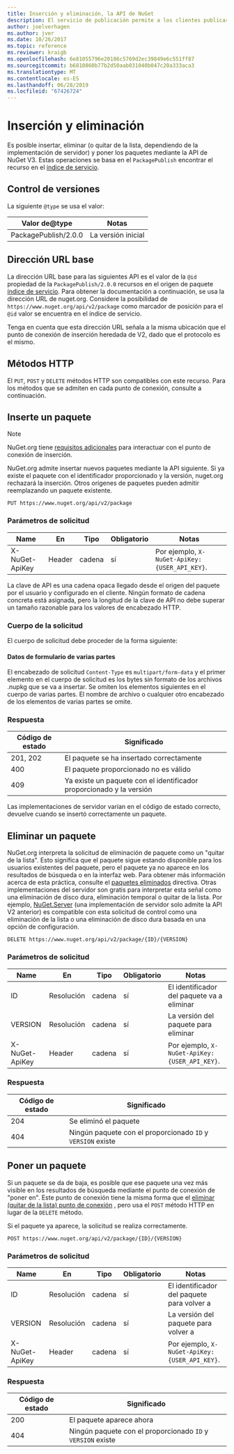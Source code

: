 ```yaml
---
title: Inserción y eliminación, la API de NuGet
description: El servicio de publicación permite a los clientes publicar nuevos paquetes y quitar de la lista o elimine los paquetes existentes.
author: joelverhagen
ms.author: jver
ms.date: 10/26/2017
ms.topic: reference
ms.reviewer: kraigb
ms.openlocfilehash: 6e81055796e20186c5769d2ec39849e6c551ff87
ms.sourcegitcommit: b6810860b77b2d50aab031040b047c20a333aca3
ms.translationtype: MT
ms.contentlocale: es-ES
ms.lasthandoff: 06/28/2019
ms.locfileid: "67426724"
---
```

# <a name="push-and-delete"></a>Inserción y eliminación

Es posible insertar, eliminar (o quitar de la lista, dependiendo de la implementación de servidor) y poner los paquetes mediante la API de NuGet V3. Estas operaciones se basa en el `PackagePublish` encontrar el recurso en el [índice de servicio](service-index.md).

## <a name="versioning"></a>Control de versiones

La siguiente `@type` se usa el valor:

Valor de@type          | Notas
-------------------- | -----
PackagePublish/2.0.0 | La versión inicial

## <a name="base-url"></a>Dirección URL base

La dirección URL base para las siguientes API es el valor de la `@id` propiedad de la `PackagePublish/2.0.0` recursos en el origen de paquete [índice de servicio](service-index.md). Para obtener la documentación a continuación, se usa la dirección URL de nuget.org. Considere la posibilidad de `https://www.nuget.org/api/v2/package` como marcador de posición para el `@id` valor se encuentra en el índice de servicio.

Tenga en cuenta que esta dirección URL señala a la misma ubicación que el punto de conexión de inserción heredada de V2, dado que el protocolo es el mismo.

## <a name="http-methods"></a>Métodos HTTP

El `PUT`, `POST` y `DELETE` métodos HTTP son compatibles con este recurso. Para los métodos que se admiten en cada punto de conexión, consulte a continuación.

## <a name="push-a-package"></a>Inserte un paquete

> [!Note]
> NuGet.org tiene [requisitos adicionales](NuGet-Protocols.md) para interactuar con el punto de conexión de inserción.

NuGet.org admite insertar nuevos paquetes mediante la API siguiente. Si ya existe el paquete con el identificador proporcionado y la versión, nuget.org rechazará la inserción. Otros orígenes de paquetes pueden admitir reemplazando un paquete existente.

    PUT https://www.nuget.org/api/v2/package

### <a name="request-parameters"></a>Parámetros de solicitud

Name           | En     | Tipo   | Obligatorio | Notas
-------------- | ------ | ------ | -------- | -----
X-NuGet-ApiKey | Header | cadena | sí      | Por ejemplo, `X-NuGet-ApiKey: {USER_API_KEY}`.

La clave de API es una cadena opaca llegado desde el origen del paquete por el usuario y configurado en el cliente. Ningún formato de cadena concreta está asignada, pero la longitud de la clave de API no debe superar un tamaño razonable para los valores de encabezado HTTP.

### <a name="request-body"></a>Cuerpo de la solicitud

El cuerpo de solicitud debe proceder de la forma siguiente:

#### <a name="multipart-form-data"></a>Datos de formulario de varias partes

El encabezado de solicitud `Content-Type` es `multipart/form-data` y el primer elemento en el cuerpo de solicitud es los bytes sin formato de los archivos .nupkg que se va a insertar. Se omiten los elementos siguientes en el cuerpo de varias partes. El nombre de archivo o cualquier otro encabezado de los elementos de varias partes se omite.

### <a name="response"></a>Respuesta

Código de estado | Significado
----------- | -------
201, 202    | El paquete se ha insertado correctamente
400         | El paquete proporcionado no es válido
409         | Ya existe un paquete con el identificador proporcionado y la versión

Las implementaciones de servidor varían en el código de estado correcto, devuelve cuando se insertó correctamente un paquete.

## <a name="delete-a-package"></a>Eliminar un paquete

NuGet.org interpreta la solicitud de eliminación de paquete como un "quitar de la lista". Esto significa que el paquete sigue estando disponible para los usuarios existentes del paquete, pero el paquete ya no aparece en los resultados de búsqueda o en la interfaz web. Para obtener más información acerca de esta práctica, consulte el [paquetes eliminados](../nuget-org/policies/deleting-packages.md) directiva. Otras implementaciones del servidor son gratis para interpretar esta señal como una eliminación de disco dura, eliminación temporal o quitar de la lista. Por ejemplo, [NuGet.Server](https://www.nuget.org/packages/NuGet.Server) (una implementación de servidor solo admite la API V2 anterior) es compatible con esta solicitud de control como una eliminación de la lista o una eliminación de disco dura basada en una opción de configuración.

    DELETE https://www.nuget.org/api/v2/package/{ID}/{VERSION}

### <a name="request-parameters"></a>Parámetros de solicitud

Name           | En     | Tipo   | Obligatorio | Notas
-------------- | ------ | ------ | -------- | -----
ID             | Resolución    | cadena | sí      | El identificador del paquete va a eliminar
VERSION        | Resolución    | cadena | sí      | La versión del paquete para eliminar
X-NuGet-ApiKey | Header | cadena | sí      | Por ejemplo, `X-NuGet-ApiKey: {USER_API_KEY}`.

### <a name="response"></a>Respuesta

Código de estado | Significado
----------- | -------
204         | Se eliminó el paquete
404         | Ningún paquete con el proporcionado `ID` y `VERSION` existe

## <a name="relist-a-package"></a>Poner un paquete

Si un paquete se da de baja, es posible que ese paquete una vez más visible en los resultados de búsqueda mediante el punto de conexión de "poner en". Este punto de conexión tiene la misma forma que el [eliminar (quitar de la lista) punto de conexión](#delete-a-package) , pero usa el `POST` método HTTP en lugar de la `DELETE` método.

Si el paquete ya aparece, la solicitud se realiza correctamente.

    POST https://www.nuget.org/api/v2/package/{ID}/{VERSION}

### <a name="request-parameters"></a>Parámetros de solicitud

Name           | En     | Tipo   | Obligatorio | Notas
-------------- | ------ | ------ | -------- | -----
ID             | Resolución    | cadena | sí      | El identificador del paquete para volver a
VERSION        | Resolución    | cadena | sí      | La versión del paquete para volver a
X-NuGet-ApiKey | Header | cadena | sí      | Por ejemplo, `X-NuGet-ApiKey: {USER_API_KEY}`.

### <a name="response"></a>Respuesta

Código de estado | Significado
----------- | -------
200         | El paquete aparece ahora
404         | Ningún paquete con el proporcionado `ID` y `VERSION` existe
